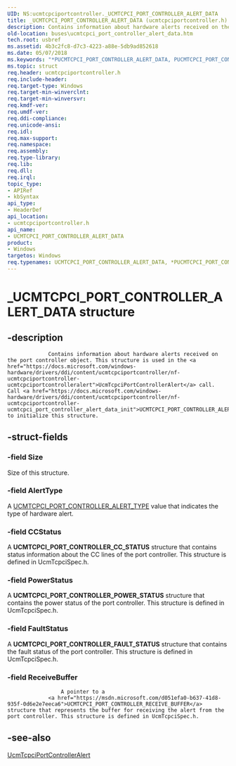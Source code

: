 ```yaml
---
UID: NS:ucmtcpciportcontroller._UCMTCPCI_PORT_CONTROLLER_ALERT_DATA
title: _UCMTCPCI_PORT_CONTROLLER_ALERT_DATA (ucmtcpciportcontroller.h)
description: Contains information about hardware alerts received on the port controller object. This structure is used in the UcmTcpciPortControllerAlert call. Call UCMTCPCI_PORT_CONTROLLER_ALERT_DATA_INIT to initialize this structure.
old-location: buses\ucmtcpci_port_controller_alert_data.htm
tech.root: usbref
ms.assetid: 4b3c2fc8-d7c3-4223-a88e-5db9ad852618
ms.date: 05/07/2018
ms.keywords: "*PUCMTCPCI_PORT_CONTROLLER_ALERT_DATA, PUCMTCPCI_PORT_CONTROLLER_ALERT_DATA, PUCMTCPCI_PORT_CONTROLLER_ALERT_DATA structure pointer [Buses], UCMTCPCI_PORT_CONTROLLER_ALERT_DATA, UCMTCPCI_PORT_CONTROLLER_ALERT_DATA structure [Buses], _UCMTCPCI_PORT_CONTROLLER_ALERT_DATA, buses.ucmtcpci_port_controller_alert_data, ucmtcpciportcontroller/PUCMTCPCI_PORT_CONTROLLER_ALERT_DATA, ucmtcpciportcontroller/UCMTCPCI_PORT_CONTROLLER_ALERT_DATA"
ms.topic: struct
req.header: ucmtcpciportcontroller.h
req.include-header: 
req.target-type: Windows
req.target-min-winverclnt: 
req.target-min-winversvr: 
req.kmdf-ver: 
req.umdf-ver: 
req.ddi-compliance: 
req.unicode-ansi: 
req.idl: 
req.max-support: 
req.namespace: 
req.assembly: 
req.type-library: 
req.lib: 
req.dll: 
req.irql: 
topic_type:
- APIRef
- kbSyntax
api_type:
- HeaderDef
api_location:
- ucmtcpciportcontroller.h
api_name:
- UCMTCPCI_PORT_CONTROLLER_ALERT_DATA
product:
- Windows
targetos: Windows
req.typenames: UCMTCPCI_PORT_CONTROLLER_ALERT_DATA, *PUCMTCPCI_PORT_CONTROLLER_ALERT_DATA
---
```


# _UCMTCPCI_PORT_CONTROLLER_ALERT_DATA structure


## -description



                 Contains information about hardware alerts received on the port controller object. This structure is used in the <a href="https://docs.microsoft.com/windows-hardware/drivers/ddi/content/ucmtcpciportcontroller/nf-ucmtcpciportcontroller-ucmtcpciportcontrolleralert">UcmTcpciPortControllerAlert</a> call. Call <a href="https://docs.microsoft.com/windows-hardware/drivers/ddi/content/ucmtcpciportcontroller/nf-ucmtcpciportcontroller-ucmtcpci_port_controller_alert_data_init">UCMTCPCI_PORT_CONTROLLER_ALERT_DATA_INIT</a> to initialize this structure.
             


## -struct-fields




### -field Size

Size of this structure.
                     
                 


### -field AlertType

A <a href="https://docs.microsoft.com/windows-hardware/drivers/ddi/content/ucmtcpciportcontroller/ne-ucmtcpciportcontroller-_ucmtcpci_port_controller_alert_type">UCMTCPCI_PORT_CONTROLLER_ALERT_TYPE</a> value that indicates the type of hardware alert.
                     
                 


### -field CCStatus

A 
                     <b>UCMTCPCI_PORT_CONTROLLER_CC_STATUS</b> structure that contains status information about the CC lines of the port controller.
                 This structure is defined in UcmTcpciSpec.h.


### -field PowerStatus

A 
                     <b>UCMTCPCI_PORT_CONTROLLER_POWER_STATUS</b> structure that contains the power status of the port controller.
                 This structure is defined in UcmTcpciSpec.h.


### -field FaultStatus

A 
                     <b>UCMTCPCI_PORT_CONTROLLER_FAULT_STATUS</b> structure that contains the fault status of the port controller.
                 This structure is defined in UcmTcpciSpec.h.


### -field ReceiveBuffer


                     A pointer to a 
                 <a href="https://msdn.microsoft.com/d051efa0-b637-41d8-935f-0d6e2e7eeca6">UCMTCPCI_PORT_CONTROLLER_RECEIVE_BUFFER</a> structure that represents the buffer for receiving the alert from the port controller. This structure is defined in UcmTcpciSpec.h.


## -see-also




<a href="https://docs.microsoft.com/windows-hardware/drivers/ddi/content/ucmtcpciportcontroller/nf-ucmtcpciportcontroller-ucmtcpciportcontrolleralert">UcmTcpciPortControllerAlert</a>
 

 

